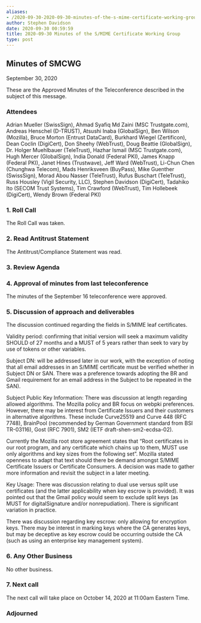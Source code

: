 ```yaml
---
aliases:
- /2020-09-30-2020-09-30-minutes-of-the-s-mime-certificate-working-group/
author: Stephen Davidson
date: 2020-09-30 00:59:59
title: 2020-09-30 Minutes of the S/MIME Certificate Working Group
type: post
---
```


## Minutes of SMCWG 

September 30, 2020

These are the Approved Minutes of the Teleconference described in the subject of this message.

### Attendees 

Adrian Mueller (SwissSign), Ahmad Syafiq Md Zaini (MSC Trustgate.com), Andreas Henschel (D-TRUST), Atsushi Inaba (GlobalSign), Ben Wilson (Mozilla), Bruce Morton (Entrust DataCard), Burkhard Wiegel (Zertificon), Dean Coclin (DigiCert), Don Sheehy (WebTrust), Doug Beattie (GlobalSign), Dr. Holger Muehlbauer (TeleTrust), Hazhar Ismail (MSC Trustgate.com), Hugh Mercer (GlobalSign), India Donald (Federal PKI), James Knapp (Federal PKI), Janet Hines (Trustwave), Jeff Ward (WebTrust), Li-Chun Chen (Chunghwa Telecom), Mads Henriksveen (BuyPass), Mike Guenther (SwissSign), Morad Abou Nasser (TeleTrust), Rufus Buschart (TeleTrust), Russ Housley (Vigil Security, LLC), Stephen Davidson (DigiCert), Tadahiko Ito (SECOM Trust Systems), Tim Crawford (WebTrust), Tim Hollebeek (DigiCert), Wendy Brown (Federal PKI)

### 1. Roll Call 

The Roll Call was taken.

### 2. Read Antitrust Statement 

The Antitrust/Compliance Statement was read.

### 3. Review Agenda 

### 4. Approval of minutes from last teleconference 

The minutes of the September 16 teleconference were approved.

### 5. Discussion of approach and deliverables 

The discussion continued regarding the fields in S/MIME leaf certificates.

Validity period: confirming that initial version will seek a maximum validity SHOULD of 27 months and a MUST of 5 years rather than seek to vary by use of tokens or other variables.

Subject DN: will be addressed later in our work, with the exception of noting that all email addresses in an S/MIME certificate must be verified whether in Subject DN or SAN. There was a preference towards adopting the BR and Gmail requirement for an email address in the Subject to be repeated in the SAN).

Subject Public Key Information: There was discussion at length regarding allowed algorithms. The Mozilla policy and BR focus on webpki preferences. However, there may be interest from Certificate Issuers and their customers in alternative algorithms. These include Curve25519 and Curve 448 (RFC 7748), BrainPool (recommended by German Government standard from BSI TR-03116), Gost (RFC 7901), SM2 (IETF draft-shen-sm2-ecdsa-02).

Currently the Mozilla root store agreement states that “Root certificates in our root program, and any certificate which chains up to them, MUST use only algorithms and key sizes from the following set”. Mozilla stated openness to adapt that text should there be demand amongst S/MIME Certificate Issuers or Certificate Consumers. A decision was made to gather more information and revisit the subject in a later meeting.

Key Usage: There was discussion relating to dual use versus split use certificates (and the latter applicability when key escrow is provided). It was pointed out that the Gmail policy would seem to exclude split keys (as MUST for digitalSignature and/or nonrepudiation). There is significant variation in practice.

There was discussion regarding key escrow: only allowing for encryption keys. There may be interest in marking keys where the CA generates keys, but may be deceptive as key escrow could be occurring outside the CA (such as using an enterprise key management system).

### 6. Any Other Business 

No other business.

### 7. Next call 

The next call will take place on October 14, 2020 at 11:00am Eastern Time.

### Adjourned